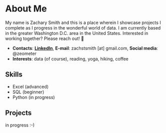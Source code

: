 # About Me #

My name is Zachary Smith and this is a place wherein I showcase projects I complete as I progress in the wonderful world of data.
I am currently based in the greater Washington D.C. area in the United States.
Interested in working together? Please reach out! 👋

- **Contacts**: [**LinkedIn**](https://www.linkedin.com/in/smithzs/), **E-mail**: zachstsmith [at] gmail.com, **Social media**: @zeometer
- **Interests**: data (of course), reading, yoga, hiking, coffee

## Skills ##

- Excel (advanced)
- SQL (beginner)
- Python (in progress)

## Projects ##

in progress :-)
